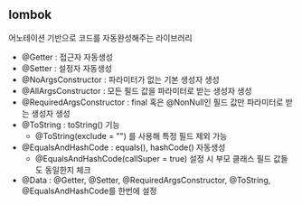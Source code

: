 ## lombok

어노테이션 기반으로 코드를 자동완성해주는 라이브러리

- @Getter : 접근자 자동생성
- @Setter : 설정자 자동생성
- @NoArgsConstructor : 파라미터가 없는 기본 생성자 생성
- @AllArgsConstructor : 모든 필드 값을 파라미터로 받는 생성자 생성
- @RequiredArgsConstructor : final 혹은 @NonNull인 필드 값만 파라미터로 받는 생성자 생성
- @ToString : toString() 기능
    - @ToString(exclude = "") 를 사용해 특정 필드 제외 가능
- @EqualsAndHashCode : equals(), hashCode() 자동생성
    - @EqualsAndHashCode(callSuper = true) 설정 시 부모 클래스 필드 값들도 동일한지 체크
- @Data : @Getter, @Setter, @RequiredArgsConstructor, @ToString, @EqualsAndHashCode를 한번에 설정